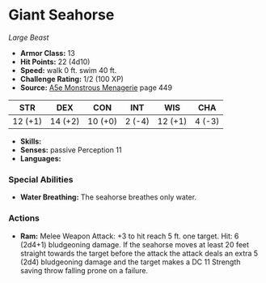 # Giant Seahorse

*Large* *Beast*

- **Armor Class:** 13
- **Hit Points:** 22 (4d10)
- **Speed:** walk 0 ft. swim 40 ft.
- **Challenge Rating:** 1/2 (100 XP)
- **Source:** [A5e Monstrous Menagerie](https://enpublishingrpg.com/products/level-up-monstrous-menagerie-a5e) page 449

| STR | DEX | CON | INT | WIS | CHA |
| --- | --- | --- | --- | --- | --- |
| 12 (+1) | 14 (+2) | 10 (+0) | 2 (-4) | 12 (+1) | 4 (-3) |

- **Skills:** 
- **Senses:** passive Perception 11
- **Languages:** 
### Special Abilities
- **Water Breathing:** The seahorse breathes only water.
### Actions
- **Ram:** Melee Weapon Attack: +3 to hit  reach 5 ft.  one target. Hit: 6 (2d4+1) bludgeoning damage. If the seahorse moves at least 20 feet straight towards the target before the attack  the attack deals an extra 5 (2d4) bludgeoning damage and the target makes a DC 11 Strength saving throw  falling prone on a failure.


